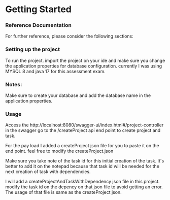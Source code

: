 # Getting Started

### Reference Documentation
For further reference, please consider the following sections:

### Setting up the project

To run the project. import the project on your ide and make sure you change the application properties for database configuration.
currently I was using MYSQL 8 and java 17 for this assessment exam.

### Notes:
Make sure to create your database and add the database name in the application properties.


### Usage
 Access the http://localhost:8080/swagger-ui/index.html#/project-controller in the swagger
go to the /createProject api end point to create project and task.


For the pay load I added a createProject json file for you to paste it on the end point. 
feel free to modify the createProject.json

Make sure you take note of the task id for this initial creation of the task. It's better to add it on the notepad
because that task id will be needed for the next creation of task with dependencies.

I will add a createProjectAndTaskWithDependency json file in this project.
modify the task id on the depency on that json file to avoid getting an error.
The usage of that file is same as the createProject json.






